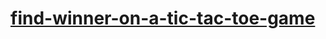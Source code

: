 # [find-winner-on-a-tic-tac-toe-game](https://leetcode-cn.com/problems/find-winner-on-a-tic-tac-toe-game)
